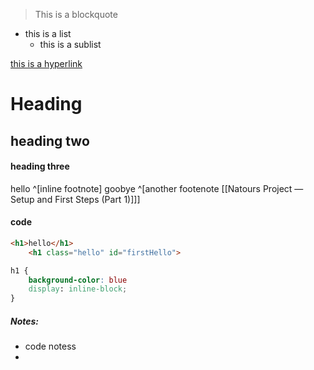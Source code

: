 >This is a blockquote

- this is a list
	- this is a sublist

[this is a hyperlink](google.com)

# Heading
## heading two
#### heading three

hello ^[inline footnote]
goobye ^[another footenote [[Natours Project — Setup and First Steps (Part 1)]]]

#### code
```html
<h1>hello</h1>
	<h1 class="hello" id="firstHello"> 
```

```css
h1 {
	background-color: blue
	display: inline-block;
}
```

##### Notes:
- code notess
- 